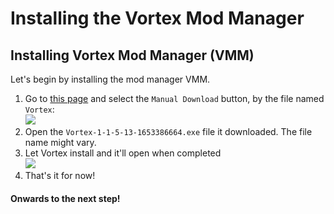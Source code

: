 # Installing the Vortex Mod Manager

## Installing Vortex Mod Manager (VMM)

Let's begin by installing the mod manager VMM.

1. Go to [this page](https://www.nexusmods.com/site/mods/1?tab=files) and select the `Manual Download` button, by the file named `Vortex`:\
   ![](https://sxcu.net/5BJPsTlGm.png)
2. Open the `Vortex-1-1-5-13-1653386664.exe` file it downloaded. The file name might vary.
3. Let Vortex install and it'll open when completed\
   ![](https://sxcu.net/5BJQUpx5I.png)
4. That's it for now!

#### Onwards to the next step!
